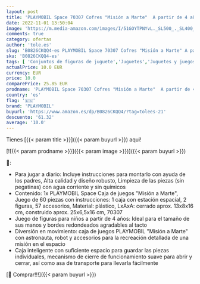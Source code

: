 ```yaml
---
layout: post
title: 'PLAYMOBIL Space 70307 Cofres "Misión a Marte"  A partir de 4 años'
date: 2022-11-01 13:50:04
image: 'https://m.media-amazon.com/images/I/51GOYTPNYvL._SL500_._SL400_.jpg'
comments: true
category: ofertas
author: 'tole.es'
slug: 'B0826CKQQ4-es PLAYMOBIL Space 70307 Cofres "Misión a Marte" A partir de...'
sku: 'B0826CKQQ4-es'
tags: [ 'Conjuntos de figuras de juguete','Juguetes','Juguetes y juegos','Muñecos y figuras','playmobil','🇪🇸', ]
actualPrice: 10.0 EUR
currency: EUR
price: 10.0
comparePrice: 25.85 EUR
prodname: 'PLAYMOBIL Space 70307 Cofres "Misión a Marte"  A partir de 4 años'
country: 'es'
flag: '🇪🇸'
brand: 'PLAYMOBIL'
buyurl: 'https://www.amazon.es/dp/B0826CKQQ4/?tag=tolees-21'
descuento: '61.32'
average: '10.0'
---
```


Tienes [{{< param title >}}]({{< param buyurl >}}) aqui!

[![{{< param prodname >}}]({{< param image >}})]({{< param buyurl >}})

🔎:

- Para jugar a diario: Incluye instrucciones para montarlo con ayuda de los padres, Alta calidad y diseño robusto, Limpieza de las piezas (sin pegatinas) con agua corriente y sin químicos
- Contenido: 1x PLAYMOBIL Space Caja de juegos "Misión a Marte", Juego de 60 piezas con instrucciones: 1 caja con estación espacial, 2 figuras, 57 accesorios, Material: plástico, LxAxA: cerrado aprox. 13x8x16 cm, construido aprox. 25x6,5x16 cm, 70307
- Juego de figuras para niños a partir de 4 años: Ideal para el tamaño de sus manos y bordes redondeados agradables al tacto
- Diversión en movimiento: caja de juegos PLAYMOBIL "Misión a Marte" con astronauta, robot y accesorios para la recreación detallada de una misión en el espacio
- Caja inteligente con suficiente espacio para guardar las piezas individuales, mecanismo de cierre de funcionamiento suave para abrir y cerrar, así como asa de transporte para llevarla fácilmente

[🛒 Comprar!!!]({{< param buyurl >}})
